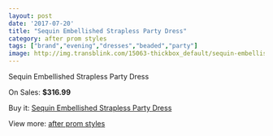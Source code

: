 ```yaml
---
layout: post
date: '2017-07-20'
title: "Sequin Embellished Strapless Party Dress"
category: after prom styles
tags: ["brand","evening","dresses","beaded","party"]
image: http://img.transblink.com/15063-thickbox_default/sequin-embellished-strapless-party-dress.jpg
---
```

Sequin Embellished Strapless Party Dress

On Sales: **$316.99**
<a href="https://www.transblink.com/en/after-prom-styles/4801-sequin-embellished-strapless-party-dress.html"><amp-img layout="responsive" width="600" height="600" src="//img.transblink.com/15063-thickbox_default/sequin-embellished-strapless-party-dress.jpg" alt="Sequin Embellished Strapless Party Dress 0" /></a>
<a href="https://www.transblink.com/en/after-prom-styles/4801-sequin-embellished-strapless-party-dress.html"><amp-img layout="responsive" width="600" height="600" src="//img.transblink.com/15066-thickbox_default/sequin-embellished-strapless-party-dress.jpg" alt="Sequin Embellished Strapless Party Dress 1" /></a>
<a href="https://www.transblink.com/en/after-prom-styles/4801-sequin-embellished-strapless-party-dress.html"><amp-img layout="responsive" width="600" height="600" src="//img.transblink.com/15065-thickbox_default/sequin-embellished-strapless-party-dress.jpg" alt="Sequin Embellished Strapless Party Dress 2" /></a>
<a href="https://www.transblink.com/en/after-prom-styles/4801-sequin-embellished-strapless-party-dress.html"><amp-img layout="responsive" width="600" height="600" src="//img.transblink.com/15064-thickbox_default/sequin-embellished-strapless-party-dress.jpg" alt="Sequin Embellished Strapless Party Dress 3" /></a>

Buy it: [Sequin Embellished Strapless Party Dress](https://www.transblink.com/en/after-prom-styles/4801-sequin-embellished-strapless-party-dress.html "Sequin Embellished Strapless Party Dress")

View more: [after prom styles](https://www.transblink.com/en/55-after-prom-styles "after prom styles")